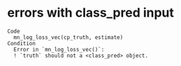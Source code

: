 # errors with class_pred input

    Code
      mn_log_loss_vec(cp_truth, estimate)
    Condition
      Error in `mn_log_loss_vec()`:
      ! `truth` should not a <class_pred> object.

